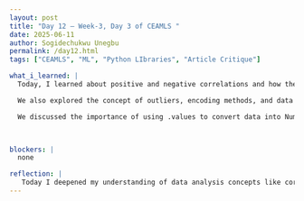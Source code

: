 ```yaml
---
layout: post
title: "Day 12 – Week-3, Day 3 of CEAMLS "
date: 2025-06-11
author: Sogidechukwu Unegbu
permalink: /day12.html
tags: ["CEAMLS", "ML", "Python LIbraries", "Article Critique"]

what_i_learned: |  
  Today, I learned about positive and negative correlations and how they relate to data analysis. I critiqued several articles and learned how to properly cite them, including author names, publication year, and volume. The articles focused on the use of AI and machine learning in monitoring Aerosol Optical Depth (AOD) and PM 2.5.

  We also explored the concept of outliers, encoding methods, and data visualization—turning data into charts and plots using Python libraries such as Matplotlib, Seaborn, Plotly, and Altair. I gained a better understanding of when to use merge versus concatenate, and the differences between "inner" and "outer" joins.

  We discussed the importance of using .values to convert data into NumPy arrays when working across multiple libraries. Additionally, we covered correlation matrices, heatmaps, box plots, and other visualization tools. Finally, we touched on splitting datasets into training and testing sets, parameter tuning, and were introduced to AI models and how to import them into our code.


   
blockers: |
  none

reflection: |
   Today I deepened my understanding of data analysis concepts like correlation, outliers, and data visualization. I learned how to properly cite academic articles and explored how AI/ML are used to monitor AOD and PM 2.5. We worked with Python libraries such as Seaborn and Matplotlib to visualize data. I also practiced merging and concatenating datasets, and saw how .values helps with NumPy compatibility. Finally, I was introduced to splitting data for training/testing and basic AI model integration.
---
```

